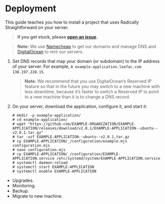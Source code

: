 # Deployment

This guide teaches you how to install a project that uses Radically Straightforward on your server.

> **If you get stuck, please [open an issue](<https://github.com/radically-straightforward/radically-straightforward/issues/new?title=Issue%20in%20Deployment&body=**What%20did%20you%20try%20to%20do?**%0A%0A**What%20did%20you%20expect%20to%20happen?**%0A%0A**What%20really%20happened?**%0A%0A**What%20error%20messages%20(if%20any)%20did%20you%20run%20into?**%0A%0A**Please%20provide%20as%20much%20relevant%20context%20as%20possible%20(operating%20system,%20browser,%20and%20so%20forth):**>).**

> **Note:** We use [Namecheap](https://www.namecheap.com/) to get our domains and manage DNS and [DigitalOcean](https://www.digitalocean.com/) to rent our servers.

1. Set DNS records that map your domain (or subdomain) to the IP address of your server. For example, `A example-application.leafac.com 138.197.228.15`.

   > **Note:** We recommend that you use DigitalOcean’s Reserved IP feature so that in the future you may switch to a new machine with less downtime, because it’s faster to switch a Reserved IP to point to a new machine than it is to change a DNS record.

2. On your server, download the application, configure it, and start it:

   ```console
   # mkdir -p example-application/
   # cd example-application/
   # wget "https://github.com/EXAMPLE-ORGANIZATION/EXAMPLE-APPLICATION/releases/download/v2.0.1/EXAMPLE-APPLICATION--ubuntu--v2.0.1.tar.gz"
   # tar -xzf EXAMPLE-APPLICATION--ubuntu--v2.0.1.tar.gz
   # cp EXAMPLE-APPLICATION/_/configuration/example.mjs configuration.mjs
   # nano configuration.mjs
   # cp EXAMPLE-APPLICATION/_/configuration/EXAMPLE-APPLICATION.service /etc/systemd/system/EXAMPLE-APPLICATION.service
   # systemctl daemon-reload
   # systemctl start EXAMPLE-APPLICATION
   # systemctl enable EXAMPLE-APPLICATION
   ```

- Upgrades.
- Monitoring.
- Backup.
- Migrate to new machine.
